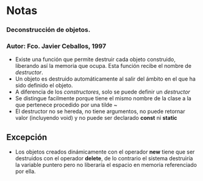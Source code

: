 # Notas

### Deconstrucción de objetos.
### Autor: Fco. Javier Ceballos, 1997

* Existe una función que permite destruir cada objeto construido, liberando así la memoria que ocupa. Esta función recibe el nombre de *destructor*.
* Un objeto es destruido automáticamente al salir del ámbito en el que ha sido definido el objeto.
* A diferencia de los *constructores*, solo se puede definir un *destructor*
* Se distingue facilmente porque tiene el mismo nombre de la clase a la que pertenece procedido por una tilde ~
* El destructor no se hereda, no tiene argumentos, no puede retornar valor (incluyendo void) y no puede ser declarado **const** ni **static** 

## Excepción

* Los objetos creados  dinámicamente con el operador **new** tiene que ser destruidos con el operador **delete**, de lo contrario el sistema destruiría la variable puntero pero no liberaría el espacio en memoria referenciado por ella. 





